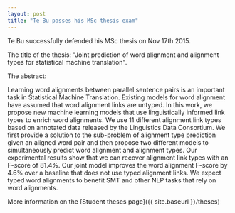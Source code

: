 ```yaml
---
layout: post
title: "Te Bu passes his MSc thesis exam"
---
```


Te Bu successfully defended his MSc thesis on Nov 17th 2015. 

The title of the thesis: "Joint prediction of word alignment and alignment types for statistical machine translation".

The abstract:

Learning word alignments between parallel sentence pairs is an
important task in Statistical Machine Translation. Existing models
for word alignment have assumed that word alignment links are
untyped. In this work, we propose new machine learning models that
use linguistically informed link types to enrich word alignments.
We use 11 different alignment link types based on annotated data
released by the Linguistics Data Consortium. We first provide a
solution to the sub-problem of alignment type prediction given an
aligned word pair and then propose two different models to
simultaneously predict word alignment and alignment types. Our
experimental results show that we can recover alignment link types
with an F-score of 81.4%. Our joint model improves the word alignment
F-score by 4.6% over a baseline that does not use typed alignment
links. We expect typed word alignments to benefit SMT and other NLP
tasks that rely on word alignments.

More information on the [Student theses page]({{ site.baseurl }}/theses)

